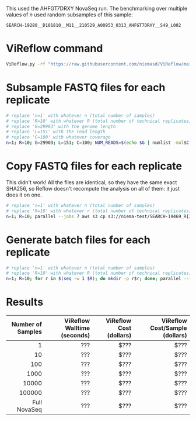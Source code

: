 This used the AHFGT7DRXY NovaSeq run. The benchmarking over multiple values of *n* used random subsamples of this sample:
```
SEARCH-19280__D101810__M11__210529_A00953_0313_AHFGT7DRXY__S49_L002
```

# ViReflow command

```bash
ViReflow.py -rf "https://raw.githubusercontent.com/niemasd/ViReflow/main/demo/NC_045512.2.fas" -rg "https://raw.githubusercontent.com/niemasd/ViReflow/main/demo/NC_045512.2.gff3" -p "https://raw.githubusercontent.com/niemasd/ViReflow/main/demo/sarscov2_v2_primers_swift.bed" -d OUTPUT_S3_DIR -mt 1 -id REPNUM -o REPNUM.rf R1_FASTQ_S3 R2_FASTQ_S3
```

# Subsample FASTQ files for each replicate

```bash
# replace 'n=1' with whatever n (total number of samples)
# replace 'R=10' with whatever R (total number of technical replicates)
# replace 'G=29903' with the genome length
# replace 'L=151' with the read length
# replace 'C=100' with whatever coverage
n=1; R=10; G=29903; L=151; C=100; NUM_READS=$(echo $G | numlist -mul$C | numlist -div$L | numlist -int); mkdir -p n$n; for r in $(seq -w 1 $R); do mkdir -p n$n/r$r; done; parallel --jobs 7 seqtk sample -s{2} SEARCH-19280__D101810__M11__210529_A00953_0313_AHFGT7DRXY__S49_L002_R{3}_001.fastq.gz $NUM_READS ">" n$n/r$r/n$n.r{1}.s{2}_R{3}.fastq ::: $(seq -w 1 $R) ::: $(seq -w 1 $n) ::: 1 2
```

# Copy FASTQ files for each replicate
This didn't work! All the files are identical, so they have the same exact SHA256, so Reflow doesn't recompute the analysis on all of them: it just does it on one.

```bash
# replace 'n=1' with whatever n (total number of samples)
# replace 'R=10' with whatever r (total number of technical replicates)
n=1; R=10; parallel --jobs 7 aws s3 cp s3://niema-test/SEARCH-19469_R{3}.fastq s3://niema-test/n$n/r{1}/n$n.r{1}.s{2}_R{3}.fastq ::: $(seq -w 1 $R) ::: $(seq -w 1 $n) ::: 1 2
```

# Generate batch files for each replicate

```bash
# replace 'n=1' with whatever n (total number of samples)
# replace 'R=10' with whatever R (total number of technical replicates)
n=1; R=10; for r in $(seq -w 1 $R); do mkdir -p r$r; done; parallel --jobs 7 ~/ViReflow/ViReflow.py -rf "https://raw.githubusercontent.com/niemasd/ViReflow/main/demo/NC_045512.2.fas" -rg "https://raw.githubusercontent.com/niemasd/ViReflow/main/demo/NC_045512.2.gff3" -p "https://raw.githubusercontent.com/niemasd/ViReflow/main/demo/sarscov2_v2_primers_swift.bed" -d s3://niema-test/n$n/r{1}/ -mt 1 -id n$n.r{1}.s{2} -o r{1}/n$n.r{1}.s{2}.rf s3://niema-test/n$n/r{1}/n$n.r{1}.s{2}_R1.fastq s3://niema-test/n$n/r{1}/n$n.r{1}.s{2}_R2.fastq ::: $(seq -w 1 $R) ::: $(seq -w 1 $n); parallel --jobs 7 ~/ViReflow/rf_batch.py -o n$n.r{1}.rf r{1}/*.rf ::: $(seq -w 1 $R)
```

# Results

| Number of Samples | ViReflow Walltime (seconds) | ViReflow Cost (dollars) | ViReflow Cost/Sample (dollars) |
| ----------------: | --------------------------: | ----------------------: | -----------------------------: |
|                 1 |                         ??? |                    $??? |                           $??? |
|                10 |                         ??? |                    $??? |                           $??? |
|               100 |                         ??? |                    $??? |                           $??? |
|              1000 |                         ??? |                    $??? |                           $??? |
|             10000 |                         ??? |                    $??? |                           $??? |
|            100000 |                         ??? |                    $??? |                           $??? |
|      Full NovaSeq |                         ??? |                    $??? |                           $??? |
